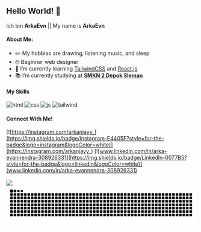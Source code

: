 ## Hello World! 👋

Ich bin **ArkaEvn** ||
My name is **ArkaEvn**
<!--
**ArkaEvn/ArkaEvn** is a ✨ _special_ ✨ repository because its `README.md` (this file) appears on your GitHub profile.

Here are some ideas to get you started:

- 🔭 I’m currently working on ...
- 🌱 I’m currently learning ...
- 👯 I’m looking to collaborate on ...
- 🤔 I’m looking for help with ...
- 💬 Ask me about ...
- 📫 How to reach me: ...
- 😄 Pronouns: ...
- ⚡ Fun fact: ...
-->
#### About Me:
-  ✏️ My hobbies are drawing, listening music, and sleep
- 🤓 Beginner web designer
- 🌱 I’m currently learning [TailwindCSS](https://tailwindcss.com) and [React.js](https://react.dev)
- 📚 I’m currently studying at [**SMKN 2 Depok Sleman**](https://www.smkn2depoksleman.sch.id/)
#### My Skills
![html](https://img.shields.io/badge/HTML5-E34F26?style=for-the-badge&logo=html5&logoColor=white) ![css](https://img.shields.io/badge/CSS3-1572B6?style=for-the-badge&logo=css3&logoColor=white) ![js](https://img.shields.io/badge/JavaScript-323330?style=for-the-badge&logo=javascript&logoColor=F7DF1E) ![tailwind](https://img.shields.io/badge/Tailwind_CSS-38B2AC?style=for-the-badge&logo=tailwind-css&logoColor=white)



#### Connect With Me!
[![https://instagram.com/arkanjayy_](https://img.shields.io/badge/Instagram-E4405F?style=for-the-badge&logo=instagram&logoColor=white)](https://instagram.com/arkanjayy_)  [![www.linkedin.com/in/arka-evannendra-308926331](https://img.shields.io/badge/LinkedIn-0077B5?style=for-the-badge&logo=linkedin&logoColor=white)](www.linkedin.com/in/arka-evannendra-308926331)

<img align="center" height="150" src="https://media3.giphy.com/media/v1.Y2lkPTc5MGI3NjExNWZmajUyNzR4MGRpa25vaTdxZ3M2dzcwdzJ6djJ4dzZ2c2NzczlneiZlcD12MV9pbnRlcm5hbF9naWZfYnlfaWQmY3Q9Zw/Diym3aZO1dHzO/giphy.gif">

<img src="https://raw.githubusercontent.com/ArkaEvn/ArkaEvn/output/snake.svg" alt="Snake animation" />
